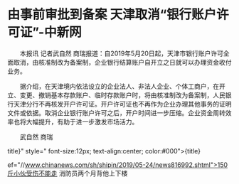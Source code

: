 # 由事前审批到备案  天津取消“银行账户许可证”-中新网

　　本报讯 记者武自然 商瑞报道：自2019年5月20日起，天津市银行账户许可全面取消，由核准制改为备案制，企业银行结算账户自开立之日就可以办理资金收付业务。

　　据介绍，在天津境内依法设立的企业法人、非法人企业、个体工商户，在开立、变更、撤销基本存款账户、临时存款账户时，将由核准制改为备案制，人民银行天津分行不再核发开户许可证。开户许可证也不再作为企业办理其他事务的证明文件或依据。取消企业银行账户许可之后，开户时间进一步压缩。企业资金周转效率也将大幅提升，有助于进一步激发市场活力。

　　武自然 商瑞

title}" style=" font-size:12px; text-align:center; color:#000">{title}

ef="//www.chinanews.com/sh/shipin/2019/05-24/news816992.shtml">150斤小伙受伤不能走 消防员两个月背他上下楼
